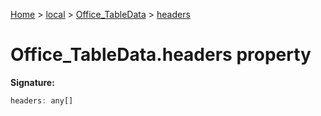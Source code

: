 [Home](./index) &gt; [local](local.md) &gt; [Office\_TableData](local.office_tabledata.md) &gt; [headers](local.office_tabledata.headers.md)

# Office\_TableData.headers property


**Signature:**
```javascript
headers: any[]
```
